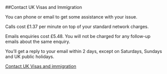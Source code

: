 ##Contact UK Visas and Immigration 

You can phone or email to get some assistance with your issue.

Calls cost £1.37 per minute on top of your standard network charges.

Emails enquiries cost £5.48. You will not be charged for any follow-up emails about the same enquiry.

You’ll get a reply to your email within 2 days, except on Saturdays, Sundays and UK public holidays.

[Contact UK Visas and immigration](https://www.gov.uk/contact-ukvi-inside-outside-uk)

